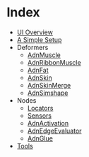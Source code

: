# Index

- [UI Overview](ui_overview)
- [A Simple Setup](simple_setup)
- Deformers
    - [AdnMuscle](muscle)
    - [AdnRibbonMuscle](ribbon)
    - [AdnFat](fat)
    - [AdnSkin](skin)
    - [AdnSkinMerge](skin_merge)
    - [AdnSimshape](simshape)
- Nodes
    - [Locators](locators)
    - [Sensors](sensors)
    - [AdnActivation](activation)
    - [AdnEdgeEvaluator](edge_evaluator)
    - [AdnGlue](glue)
- [Tools](tools)

